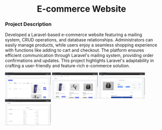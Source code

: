  <h1 align="center">E-commerce Website</h1>

<h3>Project Description</h3>

Developed a Laravel-based e-commerce website featuring a mailing system, CRUD operations, and database relationships. Administrators can easily manage products, while users enjoy a seamless shopping experience with functions like adding to cart and checkout. The platform ensures efficient communication through Laravel's mailing system, providing order confirmations and updates. This project highlights Laravel's adaptability in crafting a user-friendly and feature-rich e-commerce solution.

<p>
<img src="images/e-com1.png" alt="Logo" style="width:30%;" >
<img src="images/e-com2.png" alt="Logo" style="width:30%;" >
<img src="images/e-com3.png" alt="Logo" style="width:30%;" >
<img src="images/e-com4.png" alt="Logo" style="width:30%;" >
</p>